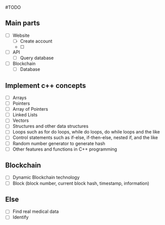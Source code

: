 #TODO
## Main parts
- [ ] Website
    - [ ] Create account
    - [ ] 
- [ ] API
    - [ ] Query database
- [ ] Blockchain
    - [ ] Database

## Implement c++ concepts
- [ ] Arrays
- [ ] Pointers
- [ ] Array of Pointers
- [ ] Linked Lists
- [ ] Vectors
- [ ] Structures and other data structures
- [ ] Loops such as for do loops, while do loops, do while loops and the like
- [ ] Control statements such as if-else, if-then-else, nested if, and the like
- [ ] Random number generator to generate hash
- [ ] Other features and functions in C++ programming

## Blockchain
- [ ] Dynamic Blockchain technology
- [ ] Block (block number, current block hash, timestamp, information)

## Else
- [ ] Find real medical data
- [ ] Identify 
